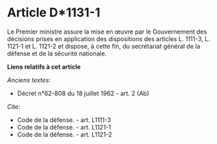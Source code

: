 # Article D*1131-1

Le Premier ministre assure la mise en œuvre par le Gouvernement des décisions prises en application des dispositions des
articles L. 1111-3, L. 1121-1 et L. 1121-2 et dispose, à cette fin, du secrétariat général de la défense et de la sécurité
nationale.

**Liens relatifs à cet article**

_Anciens textes_:

  - Décret n°62-808 du 18 juillet 1962 - art. 2 (Ab)

_Cite_:

  - Code de la défense. - art. L1111-3
  - Code de la défense. - art. L1121-1
  - Code de la défense. - art. L1121-2
